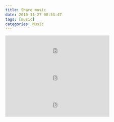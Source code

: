 ```yaml
---
title: Share music
date: 2016-11-27 00:53:47
tags: [music]
categories: Music
---
```

<iframe frameborder="no" border="0" marginwidth="0" marginheight="0" width=330 height=86 src="https://music.163.com/outchain/player?type=2&id=27185190&auto=0&height=66"></iframe>

<iframe frameborder="no" border="0" marginwidth="0" marginheight="0" width=330 height=86 src="https://music.163.com/outchain/player?type=2&id=1156724&auto=0&height=66"></iframe>

<iframe frameborder="no" border="0" marginwidth="0" marginheight="0" width=330 height=86 src="https://music.163.com/outchain/player?type=2&id=28875058&auto=1&height=66"></iframe>
